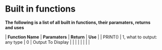 # Built in functions

**The following is a list of all built in functions, their paramaters, returns and uses**

| **Function Name** | **Paramaters**               | **Return** | **Use**            |
| PRINT()           | 1, what to output: any type  |     0      |  Output To Display |
|
|
|
|
|
|
|
